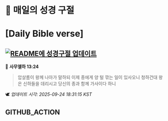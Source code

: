 # 🙏 매일의 성경 구절
# [Daily Bible verse]
## [![README에 성경구절 업데이트](https://github.com/DONGSUKA/first_test/actions/workflows/update-readme-bible.yml/badge.svg)](https://github.com/DONGSUKA/first_test/actions/workflows/update-readme-bible.yml)
<!-- START_BIBLE_VERSE -->
📖 **사무엘하 13:24**
> 압살롬이 왕께 나아가 말하되 이제 종에게 양 털 깎는 일이 있사오니 청하건대 왕은 신하들을 데리시고 당신의 종과 함께 가사이다 하니

🕊️ _업데이트 시각: 2025-09-24 18:31:15 KST_
  <!-- END_BIBLE_VERSE -->
## GITHUB_ACTION
